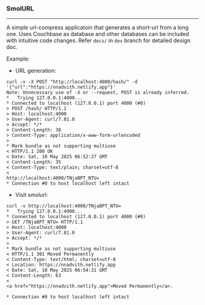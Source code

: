 ### SmolURL

<hr/>

A simple url-compress applicatoin that generates a short-url from a long one. Uses Couchbase as database and other databases can be included with intuitive code changes. Refer `docs/` in `dev` branch for detailed design doc.

Example:

- URL generation:

```
curl -v -X POST "http://localhost:4000/hash/" -d '{"url":"https://nnadvith.netlify.app"}'
Note: Unnecessary use of -X or --request, POST is already inferred.
*   Trying 127.0.0.1:4000...
* Connected to localhost (127.0.0.1) port 4000 (#0)
> POST /hash/ HTTP/1.1
> Host: localhost:4000
> User-Agent: curl/7.81.0
> Accept: */*
> Content-Length: 38
> Content-Type: application/x-www-form-urlencoded
>
* Mark bundle as not supporting multiuse
< HTTP/1.1 200 OK
< Date: Sat, 10 May 2025 06:52:27 GMT
< Content-Length: 35
< Content-Type: text/plain; charset=utf-8
<
http://localhost:4000/TNjaBPT_NTU=
* Connection #0 to host localhost left intact
```

- Visit smolurl:

```
curl -v http://localhost:4000/TNjaBPT_NTU=
*   Trying 127.0.0.1:4000...
* Connected to localhost (127.0.0.1) port 4000 (#0)
> GET /TNjaBPT_NTU= HTTP/1.1
> Host: localhost:4000
> User-Agent: curl/7.81.0
> Accept: */*
>
* Mark bundle as not supporting multiuse
< HTTP/1.1 301 Moved Permanently
< Content-Type: text/html; charset=utf-8
< Location: https://nnadvith.netlify.app
< Date: Sat, 10 May 2025 06:54:31 GMT
< Content-Length: 63
<
<a href="https://nnadvith.netlify.app">Moved Permanently</a>.

* Connection #0 to host localhost left intact
```
